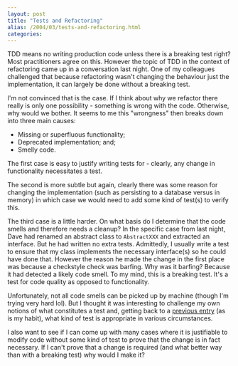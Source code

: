 ```yaml
---
layout: post
title: "Tests and Refactoring"
alias: /2004/03/tests-and-refactoring.html
categories:
---
```

TDD means no writing production code unless there is a breaking test right? Most practitioners agree on this. However the topic of TDD in the context of refactoring came up in a conversation last night. One of my colleagues challenged that because refactoring wasn't changing the behaviour just the implementation, it can largely be done without a breaking test.

I'm not convinced that is the case. If I think about why we refactor there really is only one possibility - something is wrong with the code. Otherwise, why would we bother. It seems to me this "wrongness" then breaks down into three main causes:

* Missing or superfluous functionality;
* Deprecated implementation; and;
* Smelly code.

The first case is easy to justify writing tests for - clearly, any change in functionality necessitates a test.

The second is more subtle but again, clearly there was some reason for changing the implementation (such as persisting to a database versus in memory) in which case we would need to add some kind of test(s) to verify this.

The third case is a little harder. On what basis do I determine that the code smells and therefore needs a cleanup? In the specific case from last night, Dave had renamed an abstract class to `AbstractXXX` and extracted an interface. But he had written no extra tests. Admittedly, I usually write a test to ensure that my class implements the necessary interface(s) so he could have done that. However the reason he made the change in the first place was because a checkstyle check was barfing. Why was it barfing? Because it had detected a likely code smell. To my mind, this is a breaking test. It's a test for code quality as opposed to functionality.

Unfortunately, not all code smells can be picked up by machine (though I'm trying very hard lol). But I thought it was interesting to challenge my own notions of what constitutes a test and, getting back to a [previous entry](/blog/2004/03/27/more-broken-tests) (as is my habit), what kind of test is appropriate in various circumstances.

I also want to see if I can come up with many cases where it is justifiable to modify code without some kind of test to prove that the change is in fact necessary. If I can't prove that a change is required (and what better way than with a breaking test) why would I make it?
